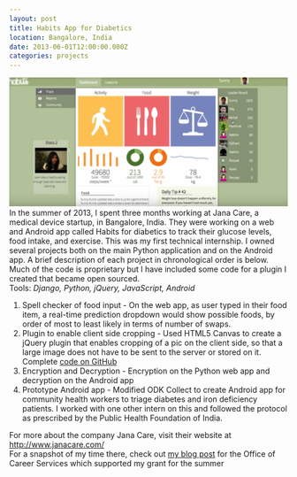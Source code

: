 ```yaml
---
layout: post
title: Habits App for Diabetics
location: Bangalore, India
date: 2013-06-01T12:00:00.000Z
categories: projects
---
```


<img src="/images/projects_fulls/habits.png" class="fit image"> In the summer of 2013, I spent three months working at Jana Care, a medical device startup, in Bangalore, India. They were working on a web and Android app called Habits for diabetics to track their glucose levels, food intake, and exercise. This was my first technical internship. I owned several projects both on the main Python application and on the Android app. A brief description of each project in chronological order is below. Much of the code is proprietary but I have included some code for a plugin I created that became open sourced.  
Tools: *Django, Python, jQuery, JavaScript, Android*

1. Spell checker of food input - On the web app, as user typed in their food item, a real-time prediction dropdown would show possible foods, by order of most to least likely in terms of number of swaps. 
2. Plugin to enable client side cropping - Used HTML5 Canvas to create a jQuery plugin that enables cropping of a pic on the client side, so that a large image does not have to be sent to the server or stored on it. Complete [code on GitHub]
3. Encryption and Decryption - Encryption on the Python web app and decryption on the Android app
4. Prototype Android app - Modified ODK Collect to create Android app for community health workers to triage diabetes and iron deficiency patients. I worked with one other intern on this and followed the protocol as prescribed by the Public Health Foundation of India. 

For more about the company Jana Care, visit their website at <http://www.janacare.com/>  
For a snapshot of my time there, check out [my blog post] for the Office of Career Services which supported my grant for the summer

[code on GitHub]: https://github.com/jnfang/jfcrop
[my blog post]: http://ocsharvard.tumblr.com/post/67754142056/jiayun-fang-16-jana-care-solutions-bangalore